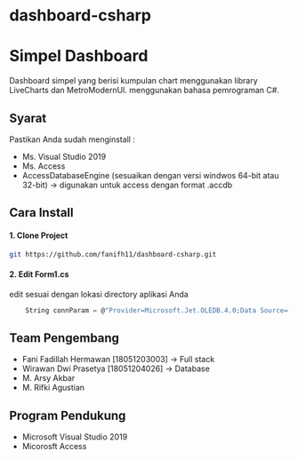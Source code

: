 # dashboard-csharp
# Simpel Dashboard 
Dashboard simpel yang berisi kumpulan chart menggunakan library LiveCharts dan MetroModernUI. menggunakan bahasa pemrograman C#.

## Syarat

Pastikan Anda sudah menginstall :

* Ms. Visual Studio 2019
* Ms. Access 
* AccessDatabaseEngine (sesuaikan dengan versi windwos 64-bit atau 32-bit) -> digunakan untuk access dengan format .accdb

## Cara Install
#### 1. Clone Project

```bash
git https://github.com/fanifh11/dashboard-csharp.git
```



#### 2. Edit Form1.cs
edit sesuai dengan lokasi directory aplikasi Anda
```c
    String connParam = @"Provider=Microsoft.Jet.OLEDB.4.0;Data Source=[ directory aplikasi Anda ]\db\db.mdb;Persist Security Info=False";
```

## Team Pengembang
- Fani Fadillah Hermawan [18051203003] -> Full stack
- Wirawan Dwi Prasetya [18051204026] -> Database
- M. Arsy Akbar 
- M. Rifki Agustian

## Program Pendukung
- Microsoft Visual Studio 2019
- Micorosft Access

